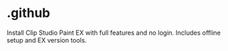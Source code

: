 # .github
Install Clip Studio Paint EX with full features and no login. Includes offline setup and EX version tools.

